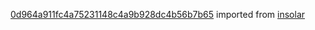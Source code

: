[0d964a911fc4a75231148c4a9b928dc4b56b7b65](https://github.com/insolar/insolar/commit/0d964a911fc4a75231148c4a9b928dc4b56b7b65) imported from [insolar](https://github.com/insolar/insolar)
